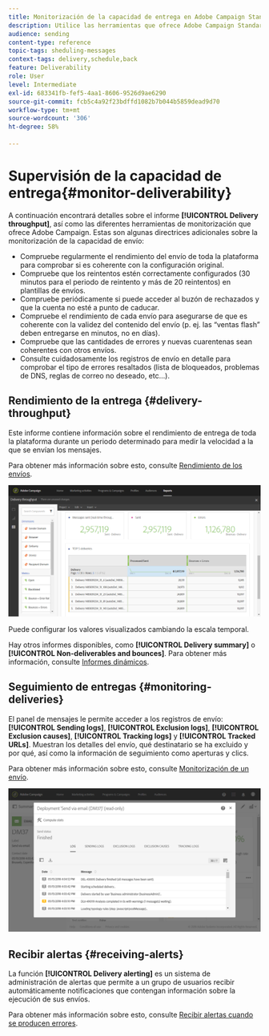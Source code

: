 ```yaml
---
title: Monitorización de la capacidad de entrega en Adobe Campaign Standard
description: Utilice las herramientas que ofrece Adobe Campaign Standard para monitorizar la capacidad de envío de su plataforma.
audience: sending
content-type: reference
topic-tags: sheduling-messages
context-tags: delivery,schedule,back
feature: Deliverability
role: User
level: Intermediate
exl-id: 683341fb-fef5-4aa1-8606-9526d9ae6290
source-git-commit: fcb5c4a92f23bdffd1082b7b044b5859dead9d70
workflow-type: tm+mt
source-wordcount: '306'
ht-degree: 58%

---
```


# Supervisión de la capacidad de entrega{#monitor-deliverability}

A continuación encontrará detalles sobre el informe **[!UICONTROL Delivery throughput]**, así como las diferentes herramientas de monitorización que ofrece Adobe Campaign. Estas son algunas directrices adicionales sobre la monitorización de la capacidad de envío:
* Compruebe regularmente el rendimiento del envío de toda la plataforma para comprobar si es coherente con la configuración original.
* Compruebe que los reintentos estén correctamente configurados (30 minutos para el periodo de reintento y más de 20 reintentos) en plantillas de envíos.
* Compruebe periódicamente si puede acceder al buzón de rechazados y que la cuenta no esté a punto de caducar.
* Compruebe el rendimiento de cada envío para asegurarse de que es coherente con la validez del contenido del envío (p. ej. las “ventas flash” deben entregarse en minutos, no en días).
* Compruebe que las cantidades de errores y nuevas cuarentenas sean coherentes con otros envíos.
* Consulte cuidadosamente los registros de envío en detalle para comprobar el tipo de errores resaltados (lista de bloqueados, problemas de DNS, reglas de correo no deseado, etc…).

## Rendimiento de la entrega {#delivery-throughput}

Este informe contiene información sobre el rendimiento de entrega de toda la plataforma durante un periodo determinado para medir la velocidad a la que se envían los mensajes.

Para obtener más información sobre esto, consulte [Rendimiento de los envíos](../../reporting/using/delivery-throughput.md).

![](assets/delivery_reports_1.png)

Puede configurar los valores visualizados cambiando la escala temporal.

Hay otros informes disponibles, como **[!UICONTROL Delivery summary]** o **[!UICONTROL Non-deliverables and bounces]**. Para obtener más información, consulte [Informes dinámicos](../../reporting/using/about-dynamic-reports.md).

## Seguimiento de entregas {#monitoring-deliveries}

El panel de mensajes le permite acceder a los registros de envío: **[!UICONTROL Sending logs]**, **[!UICONTROL Exclusion logs]**, **[!UICONTROL Exclusion causes]**, **[!UICONTROL Tracking logs]** y **[!UICONTROL Tracked URLs]**. Muestran los detalles del envío, qué destinatario se ha excluido y por qué, así como la información de seguimiento como aperturas y clics.

Para obtener más información sobre esto, consulte [Monitorización de un envío](../../sending/using/monitoring-a-delivery.md).

![](assets/sending_delivery1.png)

## Recibir alertas {#receiving-alerts}

La función **[!UICONTROL Delivery alerting]** es un sistema de administración de alertas que permite a un grupo de usuarios recibir automáticamente notificaciones que contengan información sobre la ejecución de sus envíos.

Para obtener más información sobre esto, consulte [Recibir alertas cuando se producen errores](../../sending/using/receiving-alerts-when-failures-happen.md).

<!--## External tools (#external-tools)

### Signal Spam {#signal-spam}

Signal Spam is a French service which offers anonymized feedback loop reporting for French ISPs (Orange, SFR).

This service allows you to follow the reputation of the French ISPs and track customers' activity evolution.

Signal Spam also provides direct complaints that end users log through a dedicated interface. Those complaints are then quarantined from the email address database.

### 250ok {#solution-250ok}

250ok is a monitoring solution which provides IP and domain denylists, as well as reputation indicators.

The information provided is real-time, which allows for a pro-active assistance. 250ok a complementary solution to the Adobe deliverability internal tools.-->
